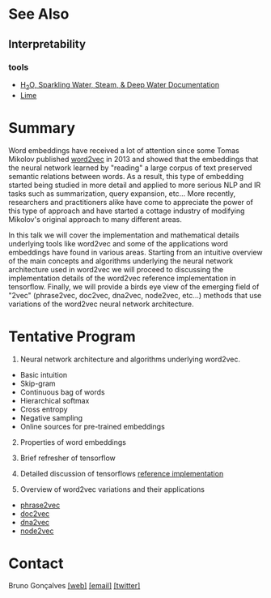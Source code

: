 # See Also
## Interpretability
### tools
* [H<sub>2</sub>O, Sparkling Water, Steam, & Deep Water Documentation](http://docs.h2o.ai/h2o/latest-stable/index.html)
* [Lime](https://github.com/marcotcr/lime)

# Summary

Word embeddings have received a lot of attention since some Tomas Mikolov published [word2vec](https://papers.nips.cc/paper/5021-distributed-representations-of-words-and-phrases-and-their-compositionality.pdf) in 2013  and showed that the embeddings that the neural network learned by "reading" a large corpus of text preserved semantic relations between words. As a result, this type of embedding started being studied in more detail and applied to more serious NLP and IR tasks such as summarization, query expansion, etc... More recently, researchers and practitioners alike have come to appreciate the power of this type of approach and have started a cottage industry of modifying Mikolov's original approach to many different areas.  

In this talk we will cover the implementation and mathematical details underlying tools like word2vec and some of the applications word embeddings have found in various areas. Starting from an intuitive overview of the main concepts and algorithms underlying the neural network architecture used in word2vec we will proceed to discussing the implementation details of the word2vec reference implementation in tensorflow.
Finally, we will provide a birds eye view of the emerging field of "<anything>2vec" (phrase2vec, doc2vec, dna2vec, node2vec, etc...) methods that use variations of the word2vec neural network architecture.

# Tentative Program

1. Neural network architecture and algorithms underlying word2vec.
* Basic intuition
* Skip-gram
* Continuous bag of words
* Hierarchical softmax
* Cross entropy
* Negative sampling
* Online sources for pre-trained embeddings

2. Properties of word embeddings 

3. Brief refresher of tensorflow

4. Detailed discussion of tensorflows [reference implementation](https://github.com/tensorflow/models/blob/master/tutorials/embedding/word2vec.py)

5. Overview of word2vec variations and their applications
* [phrase2vec](https://cs.stanford.edu/~quocle/paragraph_vector.pdf)
* [doc2vec](https://cs.stanford.edu/~quocle/paragraph_vector.pdf)
* [dna2vec](https://arxiv.org/abs/1701.06279)
* [node2vec](https://cs.stanford.edu/people/jure/pubs/node2vec-kdd16.pdf)

# Contact

Bruno Gonçalves [[web]](http://www.bgoncalves.com) [[email]](mailto:bgoncalves@gmail.com) [[twitter]](https://twitter.com/bgoncalves)
